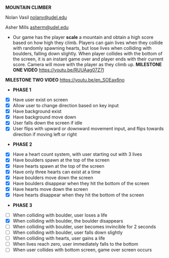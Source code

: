 **MOUNTAIN CLIMBER**

Nolan Vasil nolanv@udel.edu

Asher Mills asherm@udel.edu
- Our game has the player **scale** a mountain and obtain a high score based on how high they climb. Players can gain 
lives when they collide with randomly spawning hearts, but lose lives when colliding with boulders, falling down slightly. When
player collides with the bottom of the screen, it is an instant game over and player ends with their current score. Camera will
move with the player as they climb up.
**MILESTONE ONE VIDEO**
https://youtu.be/RUUAag07Z7I

**MILESTONE TWO VIDEO**
https://youtu.be/en_SOEax6no

- **PHASE 1**
- [x] Have user exist on screen
- [x] Allow user to change direction based on key input
- [x] Have background exist
- [x] Have background move down
- [x] User falls down the screen if idle
- [x] User flips with upward or downward movement input, and flips towards direction if moving left or right
- **PHASE 2**
- [X] Have a heart count system, with user starting out with 3 lives
- [X] Have boulders spawn at the top of the screen
- [X] Have hearts spawn at the top of the screen
- [X] Have only three hearts can exist at a time
- [X] Have boulders move down the screen
- [X] Have boulders disappear when they hit the bottom of the screen
- [X] Have hearts move down the screen
- [X] Have hearts disappear when they hit the bottom of the screen
- **PHASE 3**
- [ ] When colliding with boulder, user loses a life
- [X] When colliding with boulder, the boulder disappears
- [ ] When colliding with boulder, user becomes invincible for 2 seconds
- [ ] When colliding with boulder, user falls down slightly
- [ ] When colliding with hearts, user gains a life
- [ ] When lives reach zero, user immediately falls to the bottom
- [ ] When user collides with bottom screen, game over screen occurs